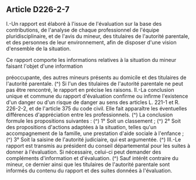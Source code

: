 ## Article D226-2-7


I.-Un rapport est élaboré à l'issue de l'évaluation sur la base des contributions, de l'analyse de chaque
professionnel de l'équipe pluridisciplinaire, et de l'avis du mineur, des titulaires de l'autorité parentale, et des
personnes de leur environnement, afin de disposer d'une vision d'ensemble de la situation.

Ce rapport comporte les informations relatives à la situation du mineur faisant l'objet d'une information

préoccupante, des autres mineurs présents au domicile et des titulaires de l'autorité parentale. (^)
Si l'un des titulaires de l'autorité parentale ne peut pas être rencontré, le rapport en précise les raisons.
II.-La conclusion unique et commune du rapport d'évaluation confirme ou infirme l'existence d'un danger ou
d'un risque de danger au sens des articles L. 221-1 et R. 226-2-2, et de l'article 375 du code civil. Elle fait
apparaître les éventuelles différences d'appréciation entre les professionnels. (^)
La conclusion formule les propositions suivantes : (^)
1° Soit un classement ; (^)
2° Soit des propositions d'actions adaptées à la situation, telles qu'un accompagnement de la famille, une
prestation d'aide sociale à l'enfance ; (^)
3° Soit la saisine de l'autorité judiciaire, qui est argumentée. (^)
III.-Le rapport est transmis au président du conseil départemental pour les suites à donner à l'évaluation. Si
nécessaire, celui-ci peut demander des compléments d'information et d'évaluation. (^)
Sauf intérêt contraire du mineur, ce dernier ainsi que les titulaires de l'autorité parentale sont informés du
contenu du rapport et des suites données à l'évaluation.

